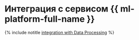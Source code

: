 # Интеграция с сервисом {{ ml-platform-full-name }}

{% include notitle [integration with Data Processing](../../_tutorials/ml-ai/data-processing-integration.md) %}